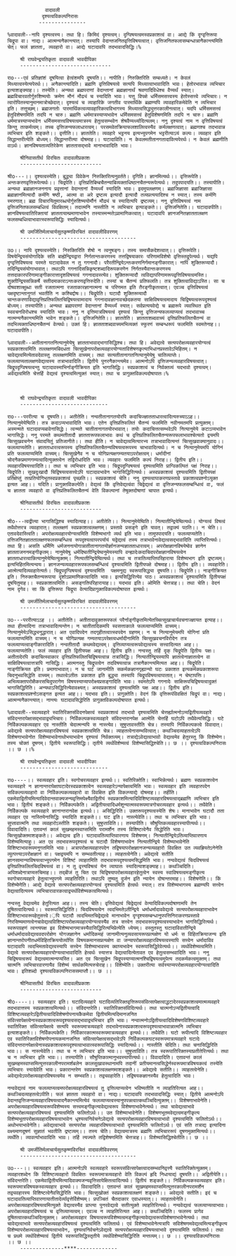 

				वादावली
			   दृश्यत्वविकल्पनिरासः
			  ---------------

	%वादावली--नापि दृश्यत्वस्य। तथा हि। किमिदं दृश्यत्वम्। दृग्विषयत्वमस्वप्रकाशत्वं वा। आद्ये किं दृग्वृत्तिरूपा चिद्रूपा वा। नाद्यः। आत्मन्यनैकान्त्यात्। तस्यापि वेदान्तजनितवृत्तिविषयत्वात्। वृत्तिजनितफलासम्बन्धान्नानैकान्त्यमिति चेत्। फलं ज्ञातता, व्यवहारो वा। आद्ये घटादावपि तदभावादसिद्धिः।%

		श्री राघवेन्द्रयतिकृता वादावली भावदीपिका
		-----------------------------

	राo---एवं प्रतिज्ञांशं दूषयित्वा हेत्वंशमपि दूषयति।। नापीति। निरुक्तिरिति सम्बध्यते। न केवलं मिथ्यात्वस्येत्यपेरर्थः।। अनैकान्त्यादिति। ब्रह्मणि वृत्तिविषयत्वे सत्यपि मिथ्यात्वाभावादिति भावः। हेतोरभावान्न व्यभिचार इत्याशङ्क्याह।। तस्येति। अन्यथा ब्रह्मपराणां वेदान्तानां ब्रह्मज्ञानार्थं श्रवणादिविधेश्च वैय्यर्थं स्यात्। ब्रह्मविचारवतोर्गुरुशिष्ययोः क्रमेण मौनं मौढ्यं च स्यादिति भावः। यत्तु विपक्षे धर्मिसमसत्त्वस्य हेतोस्सत्त्वे व्यभिचारः। न त्वारोपितस्यानुमानमात्रोच्छेदात्। दृश्यत्वं च व्याहारिके जगतीव पारमार्थिके ब्रह्मण्यपि व्यावहारिकमेवेति न व्यभिचार इति। तत्तुच्छम्। ब्रह्मजगतोः पारमार्थिकत्वव्यावहारिकत्वविभागस्य मिथ्यात्वसिद्ध्युत्तरकालीनत्वात्। यदपि धर्मिसमसत्त्वं हेतुविशेषणमिति तदपि न चारु। ब्रह्मणि धर्ममात्रस्याप्यभावेन धर्मिसमसत्त्वं हेतुविशेषणमिति तदपि न चारु। ब्रह्मणि धर्ममात्रस्याप्यभावेन धर्मिसमसत्त्वविषयत्वमात्रस्य हेतुत्वसम्भवेन शेषवैय्यर्थ्यादित्यलम्। ननु दृश्यत्वं नाम न वृत्तिविषयत्वं किन्तु तत्कर्मत्वम्। तच्च वृत्तिजन्यफलाधारत्वम्। परसमवेतक्रियाफलशालित्वस्यैव कर्मलक्षणत्वात्। ब्रह्मणश्च तदभावान्न व्यभिचार इति शङ्कते।। वृत्तीति।। ज्ञाततेति। व्यवहारे भट्टनय इत्यभ्युपगमेन भट्टरीत्याऽयं कल्पः। व्यवहार इति सिद्धान्तरीत्येति बोध्यम्। सिद्धान्तरीत्या दोषमाह।। घटादाविति। न केवलमतीतानगतादावित्यपेरर्थः। न केवलं ब्रह्मणीति वाऽर्थः। ज्ञानविषयताव्यतिरेकेण ज्ञाततासद्भावे मानाभावादिति भावः।

		श्रीनिवासतीर्थ विरचितः वादावलीप्रकाशः
		--------------------------

	श्रीo---।। दृश्यत्वस्येति। बुद्ध्या विवेकेन निरुक्तिरित्यनुवर्तते। दृगिति। ज्ञानमित्यर्थः।। वृत्तिरूपेति। अन्तःकरणवृत्तिरूपेत्यर्थः।। चिद्रपेति। वृत्तिप्रतिबिम्बचैतन्याबिव्यक्ताधिष्ठानचैतन्यरूपेत्यर्थः। तदुपपादयति।। तस्यापीति। अन्यथा ब्रह्मज्ञानजननाय प्रवृत्तानां वेदान्तानां वैय्यर्थ्यं स्यादिति भावः। इदमुपलक्षणम्। ब्रह्मजिज्ञासा ब्रह्मजिज्ञासा ब्रह्मज्ञानमित्यादौ कर्मणि षष्ठी, आत्मा वा अरे द्रष्टव्य इत्यादौ इत्यादौ तव्यप्रत्ययादिश्च न स्यात्। तस्य कर्मणि स्मरणात्। ब्रह्म विचारयितुमारब्धयोर्गुरुशिष्ययोर्मौनं मौढ्यं च स्यादित्यपि द्रष्टव्यम्। ननु वृत्तिविषयत्वं नाम वृत्तिजनितफलसम्बधित्वं विवक्षितम्। तदात्मनि नास्तीति न व्यभिचार इत्याङ्कते।। वृत्तिजनितेति।। घटादावपीति। ज्ञानविषयत्वातिरिक्तायां ज्ञाततायाम्प्रमाणाभावेन तस्यास्मन्मतेऽप्रामाणिकत्वात्। घटादावपि ज्ञानजनितज्ञाततालक्षण फलसम्बधित्वाभावात्स्वरूपासिद्धिः स्यादित्यर्थः।

		श्री उमर्जितिर्मलाचार्यसुतकृष्णविरचितं वादावलीविवरणम्
		-------------------------------------

	उo।। नापि दृश्यत्वस्येति। निरुक्तिरिति शेषो न त्वनुषङ्गः। तस्य समासैकदेशत्वात्।। वृत्तिरूपेति। विषयेन्द्रियसंयोगादिके सति बाह्येन्द्रियद्वारा निर्गतान्तःकरणस्य तत्तद्विषयाकारः परिणामविशेषो वृत्तिस्तद्रूपेत्यर्थः। यद्यपि दृग्वृत्तिविषयत्व परमते घटादावेवल न तु गगनादौ। परैरतीन्द्रियेऽन्तःकरणनिर्गमानङ्गीकारात्। नापि शुक्तिरूप्यादौ। तदिन्द्रियसंयोगाभावात्। तथाऽपि गगनादिसन्निकृष्टशब्दादिरूपकरणेन निर्गतस्यैवान्तःकरणस्य तत्तदाकारपरिणामाङ्गीकारात्तादृशविषयत्वं गगनादावस्त्येव। शुक्तिरूप्यादौ त्वविद्यापरिणामरूपवृत्तिविषयत्वमस्ति। शुक्तीन्द्रियसन्निकर्षे सतीदमाकाराऽन्तःकरणवृत्तिरुदेति। तस्यां च चैतन्यं प्रतिफलति। तत्र शुक्तित्वाविद्याऽस्ति। सा च दोषवशात्क्षुब्धा सती रजतात्मना रजताकारज्ञानात्मना च परिणमत इति तैरङ्गीकृतत्वात्। एवञ्च वृत्तिविषयत्वं पक्षदृष्टान्तानुगतं भवतीति न कश्चिद्दोषः।। चिद्रूपेति। घटादौ शुक्तिरूप्यादौ चान्तःकरणाविद्यावृत्तिप्रतिफलितचिद्विषयत्वामादाय गगनादावज्ञानावच्छेदकतया साक्षिविषयत्वमादाय चिद्विषयत्वरूपदृश्यत्वं बोध्यम्। तस्यापीति। अन्यथा ब्रह्मपराणां वेदान्तानां वैय्यर्थ्यं स्यात्। सर्वप्रत्ययवेद्ये च ब्रह्मरूपे व्यवस्थित इति स्ववचनविरोधश्च स्यादिति भावः। ननु न वृत्तिमात्रविषयत्वं दृश्यत्वं किन्तु वृत्तिजन्यफलव्याप्यत्वं तदभावाच्च नात्मन्यनैकान्त्यमिति भावेन शङ्कते।। वृत्तिजनितेति।। ज्ञाततेति। ज्ञातताशब्दवाच्यं वृत्तिप्रतिफलितचैतन्यं वा तदभिव्यक्ताधिष्ठनचैतन्यं वेत्यर्थः। उक्तं हि। ज्ञातताशब्दवाच्यमभिव्यक्तं स्फुरणं सम्बन्धरूपं फलमिति स्वमतेनाह।। घटादावपीति।

	%वादावली--अतीतानागतनित्यानुमेयेषु ज्ञातताभावाद्भागासिद्धिश्च। तथा हि। अवेद्यत्वे सत्यपरोक्षव्यवहारयोग्यत्वं स्वप्रकाशत्वमिति तल्लक्षणमबिदधता चित्सुखेनापरोक्षव्यवहारयोग्यताविशेषणकृत्याभिधानप्रस्तावेऽभिहितम्। न चावेद्यत्वमित्येतावदेवास्तु तल्लक्षणमिति वाच्यम्। तथा सत्यतीतानागतनित्यानुमेयेषु चातिव्याप्तेः। फलव्याप्यतालक्षणवेद्यत्वस्य तत्राभावादिति। द्वितीये पुनरनैकान्त्यमेव। आत्मनोऽपि वृत्तिजन्यव्यवहारविषयत्वात्। चिद्रूपदृग्विषयत्वन्तु घटादावस्माभिर्नाङ्गीक्रियत इति भागासिद्धिः। स्वप्रकाशत्वं च निर्वक्तव्यं यदभावो दृश्यत्वम्। अवेद्यत्वमिति चेत्तर्हि वेद्यत्वं दृश्यत्वमित्युक्तं स्यात्। तथा च प्रागुक्तविकल्पदोषापातः।%



		श्री राघवेन्द्रयतिकृता वादावली भावदीपिका
		----------------------------

	राo---पररीत्या च दूषयति।। अतीतेति। नन्वतीतानागतयोरपि कदाचिज्ज्ञातताधारत्वादित्यरुच्याऽऽह।। नित्यानुमेयेष्विति। तत्र कदाऽप्यभावादिति भावः। एतेन वृत्तिप्रतिफलितं चैतन्यं फलमिति नवीनमतमपि प्रत्युक्तम्। अस्मन्मते घटादावप्यबावेनासिद्धेः। त्वन्मते चातीतानागतयोरभावात्। तयोः कदाचित्तत्सम्भवेऽपि नित्यानुमेये कटाऽप्यभावेन भागासिद्धेः। ननु परमते कथमतीतादौ ज्ञाततारूपफलाभावः कथं च वृत्तिप्रतिफलितचैतन्यरूपफलाभावश्चेत्यतो द्वयमपि चित्सुखवचनेन संवादयितुं प्रतिजानीते।। तथा हीति। न चावेद्यत्वमित्यारभ्य तत्राभावादित्यन्तं चित्सुखवाक्यानुवादः।। फलव्याप्यतेति। ज्ञातताधारत्वरूपस्य वृत्तिप्रतिफलितचैतन्यविषयत्वरूपस्य चाभावादित्यर्थः। न च नित्यानुमेयमपि योगिनं प्रति फलव्याप्यमिति वाच्यम्। चित्सुखेनैव न च योगिप्रत्यक्षगम्यतयाऽपरोक्षत्वम्। धर्मादीनां चोदनैकप्रमाणगम्यत्वादित्युक्तत्वेन तद्विरोधादिति भावः। व्यवहारः फलमिति कल्पं निराह।। द्वितीय इति।। व्यवहारविषयत्त्वादिति।। तथा च व्यभिचार इति भावः। चिद्रूपदृग्विषयत्वं दृश्यत्वमिति प्राग्विकल्पितं पक्षं निराह।। चिद्रूपेति। सुखदुःखादौ चिद्विषयत्वसत्त्वेऽपि घटादावभावेन भागासिद्धिरित्यर्थः। अस्वप्रकाशत्वं दृश्यत्वमिति द्वितीयपक्षं प्रतिक्षेप्तुं तत्प्रतियोगिभूतस्वप्रकाशत्वं पृच्छति।। स्वप्रकाशत्वं चेति। ननु दृश्यत्वापाकरणप्रस्तावे प्रकाशत्वप्रश्नोऽयुक्त इत्यत आह।। यदिति। प्रागुक्तविकल्पेति। वेद्यत्वं किं वृत्तिवेद्यत्वंवा चिद्वेद्यत्वं वा वृत्तिजन्यफलसम्बन्धित्वं वा, फलं च ज्ञातता व्यवहारो वा वृत्तिप्रतिफलितचैतन्यं वेति विकल्पानां तेषूक्तदोषाणां चापात इत्यर्थः।

		श्रीनिवासतीर्थ विरचितः वादावलीप्रकाशः
		--------------------------

	श्रीo---त्वद्रीत्या भागासिद्धिश्च स्यादित्याह।। अतीतेति।। नित्यानुमेयेष्विति। नित्यातीन्द्रियेष्वित्यर्थः। योग्यत्वं विषत्वं तथैवोत्तरत्र व्यवहारात्। तल्लक्षणं स्वप्रकाशत्वलक्षणम्। प्रस्तावे प्रसङ्गे इति यावत्। तद्वाक्यं पठति।। न चेति।। एतावदेवास्त्विति। अपरोक्षव्यवहारयोग्यत्वमिति विशेष्यभागो व्यर्थ इति भावः। तामुपपादयति। फलव्याप्यतेति। वत्तिजनितज्ञाततालक्षणफलसम्बन्धित्व रूपदृश्यत्वापरपर्यायं यद्वेद्यत्वं तस्य तत्राभावेनावेद्यत्वसद्भावादिति व्याप्तिरित्यर्थः। तथा हि। असति धर्मिणि धर्मजननायोगान्नातीतानागतयोर्ज्ञानजन्यज्ञातताधारत्वम्। अपरोक्षज्ञानविषयेष्वेव ज्ञानेन ज्ञातताजननमङ्गीकृतम्। नानुमेयेषु धर्मदिष्वतीन्द्रियेष्वनुमेयस्यापि वन्ह्यादेःकदाचिदपरोक्षज्ञानविषयत्वेन ज्ञातताधारत्वान्नित्यानुमेयेष्वित्युक्तम्। नित्यातीन्द्रियेष्वित्यर्थः। तथा च तत्रातिव्याप्तिपरिहाराया विशेष्यभाग इति द्रष्टव्यम्। इत्यभिहितमित्यन्वयः। ज्ञानजन्यव्यवहाररूपफलसम्बन्धित्वं दृश्यत्वमिति द्वितीयपक्षे दोषमाह।। द्वितीय इति।। व्यवहारेति। आत्मेत्यादिव्यवहारेत्यर्तः। चिद्रूपदृग्विषयत्वं दृश्यत्वमिति  पक्षमनूद्य स्वरूपासिद्ध्या दूषयति।। चिद्रूपेति।। नाङ्गीक्रियत इति। निरुक्तचैतन्यरूपाया दृशोऽप्रामाणिकत्वादिति भावः। इत्यसिद्धिरित्येव पाठः। अस्वप्रकाशत्वं दृश्यत्वमिति द्वितीयपक्षं दूषयितुमाह।। स्वप्रकाशत्वमिति। असङ्गतिपरिहारायाह।। यदभाव इति। ओमिति चेत्तत्राह।। तथा चेति। वेदनं नाम दृगेव। सा किं वृत्तिरूपा चिद्रूपा वेत्यादिप्रागुक्तविकल्पदोषापात इत्यर्थः।

		श्री उमर्जीतिर्मलाचार्यसुतकृष्णविरचितं वादावलीविवरणम्
		-------------------------------------

	उo---पररीत्याऽऽह ।। अतीतेति। अतीतादावुक्तरूपफलं परैर्नाङ्गीकृतमित्येतच्चित्सुखाचार्यवचनाज्ज्ञायत इत्याह।। तथा हीत्यादिना तत्राभावादित्यन्तेन। न चातीतादिकमपि स्वसत्ताकाले फलव्याप्यमिति वाच्यम्। नित्यानुमेयेऽसिद्ध्यनुद्धारात्। अत एवादिपदेन तदगृहीतत्वात्स्वपदेन ग्रहणम्। न च नित्यानुमेयमपि योगिनां प्रति फलव्याप्यमिति वाच्यम्। न च योगिप्रत्यक्ष गम्यतयाऽपरेक्षत्वधर्मादीनामिति चित्सुखवचनविरोदेन तत्र फलव्याप्यत्वाङ्गीकारादिति। नन्वतीतादौ कथमवेद्यत्वम्। वृत्तिव्याप्यत्वरूपवेद्यत्वस्य सत्त्वादित्यत आह।। फलव्याप्यतेति। फलं व्यवहार इति द्वितीयपक्ष आह।। द्वितीय इति। नन्वस्तु तर्हि दृक् चिद्रूपेति द्वितीयः पक्षः। अतीतादेरपि कदाचित्स्वाकार वृत्तिप्रतिफलितचिद्विषयत्वान्न तत्रासिद्धिः। नित्यातीन्द्रियस्यापि ज्ञातत्वेनाज्ञातत्वेन वा साक्षिविषयत्वात्तत्रापि नासिद्धिः। आत्मनस्तु चिद्रूपत्वेन तदविषयत्वान्न तत्रानैकान्त्यमित्यत आह।। चिद्रूपेति। नाङ्गीक्रियत इति। प्रमाणाभावात्। न च घटं जानामीति सकर्मकज्ञानगृह्यान्यो घटः प्रकाशत इत्यकर्मकप्रकाशरूपा चिदनुभवसिद्धेति वाच्यम्। तथात्वेऽतीतः प्रकाशत इति बुद्ध्या तस्यापि चिद्रूपविषयत्वापातात्। न चेष्टापत्तिः। अभिव्यक्तापरोक्षैकरसचिदुपरागेण विषयस्याप्यापरोक्ष्यप्रसङ्गादिति भावः। स्वमतेऽपि गगनादेः साक्षिरूपचिद्विषयत्वादुक्तं भागासिद्धिरिति। अन्यथाऽसिद्धिरित्येवावक्ष्यत्। अस्वप्रकाशत्वं दृश्यत्वमिति पक्ष आह।। द्वितीय इति। स्वप्रकाशत्वप्रश्नोऽसङ्गत इत्यत आह।। यदभाव इति।। प्रागुक्तेति। वेदनं किं वृत्तिरूपंविवक्षितं चिद्रूपं वा। नाद्यः। आत्मन्यनैकान्त्यात्। नान्त्यः घटादावसिद्धेरिति प्रागुक्तविकल्पदोषापात इत्यर्थः।

	%वादावली--स्वव्यवहारे स्वातिरिक्तसंविदनपेक्षत्वं स्वप्रकाशत्वं तदभावो दृश्यत्वमिति चेत्तर्ह्यात्मनोऽप्यद्वितीयव्यवहारे संविदन्तरापेक्षासद्भावाद्व्यभिचारः। निर्विकल्पकस्वव्यवहारे संविदन्तरानपेक्ष आत्मेति चेत्तर्हि घटोऽपि तथैवेत्यसिद्धिः। घटे निर्विकल्पकव्यवहार एव नास्तीति चेदात्मन्यपि स नास्त्येव। सुषुप्तावस्तीति चेन्न। तस्यापि निर्विकल्पकत्वे विवादात्। अवेद्यत्वे सत्यपरोक्षव्यवहारविषयत्वं स्वप्रकाशत्वमिति चेन्न। व्याहतत्वेनासम्भवित्वात्। कथञ्चिदव्याहतत्वेऽपि विशेषणाभावेनोत विशेष्याभावेनाथोभयाभावेन दृश्यत्वं निर्वक्तव्यम्। तत्राद्येऽवेद्यत्वाभावो वेद्यत्वमेव हेतुरस्तु किं विशेष्येण। तस्य चोक्तं दूषणम्। द्वितीये स्वरूपासिद्धिः। तृतीये व्यर्थविशेष्यत्वं विशेष्यासिद्धिश्चेति।। छ ।। दृश्यत्वविकल्पनिरासः ।। छ ।।%

		श्री राघवेन्द्रयतिकृता वादावली भावदीपिका
		----------------------------

	राo----।। स्वव्यवहार इति। स्वगोचरव्यवहार इत्यर्थः।। स्वतिरिक्तेति। स्वाभिन्नेत्यर्थः। ब्रह्मणः स्वप्रकाशत्वेन स्वव्यवहारे न ज्ञानान्तरापेक्षाघटादेरस्वप्रकाशत्वेन स्वव्यवहारेऽन्यापेक्षत्वमिति भावः। स्वव्यवहार इति व्यवहारपदेन सविकल्पव्यवहारो वा निर्विकल्पकव्यवहारो वा विवक्षित इति विकल्प्याद्ये दोषमाह।। तर्हीति। एकमेवाद्वितीयमित्यादिवेदान्तवाक्यजन्यवृत्तिमपेक्ष्यैवाद्वितीयं स्वप्रकाशमित्यादिविशिष्टव्यवहारविषयत्वाद्ब्रह्मणि व्यभिचार इति भावः। द्वितीयं शङ्कते।। निर्विकल्पकेति। अद्वितीयत्वादिधर्मशून्यात्मस्वरूपमात्रगोचरव्यवहार इत्यर्थः।। तथैवेति। निर्विकल्पके स्वव्यवहारे ज्ञानान्तरानवेक्ष इत्यर्थः।। असिद्धिरिति। उक्तरूपदृश्यत्वस्येति शेषः। मानाभावेन घटादौ तता व्यवहार एव नास्तियेनासिद्धिः स्यादिति शङ्कते।। घट इति। नास्त्येवेति।। तथा च व्यभिचार इति भावः। सुप्तावात्मनि तथा व्यवहारोऽस्तीति शङ्कते।। सुषुप्ताविति।। तस्यापीति। सौषुप्तिकव्यवहारस्यापीत्यर्थः।। विवादादिति। एतावन्तं कालं सुखमहमस्वाप्समिति परामर्शेन तस्य विशिष्टत्वेनैव सिद्धेरिति भावः। चित्सुखोक्तमाशङ्कते।। अवेद्यत्व इति। घटादावतिव्याप्तिवारणाय विशेषणम्। नित्यातीन्द्रियेऽतिव्याप्तिवारणाय विशेष्यमित्याहुः। अत एव तदभावरूपदृश्यत्वं च घटादौ विशेषणाभावेन नित्यातीन्द्रिये विशेष्याभावेनेति विशिष्टाभावरूपमनुगतमिति भावः। अत्रापरोक्षव्यवहारपदेन तद्विषयापरोक्षज्ञानजन्यव्यवहारो विवक्षित उत व्यवह्रियतेऽनेनेति व्युत्पत्त्याऽपरोक्षज्ञानं वा। पक्षद्वयमपि न सम्भवतीत्याह।। व्याहतत्वेनेति। अवेद्यत्वे सतीति ज्ञानसामान्याविषयत्वाभ्युपगमेन विशिष्टं व्याहतमिति तदभावरूपदृश्यत्वमसिद्धमिति भावः। नन्ववेद्यत्वं चिदविषयत्वं वृत्तिप्रतिफलितचिदविषयत्वं वा। न तु वृत्त्यविषत्वं येन व्याघातः स्यादित्याशङ्क्याह।। कथञ्चिदिति। अपिशब्देनात्राप्यरुचिमाह।। तद्बीजं तु चित एव चिद्विषयापरोक्षव्यवहारहेतुत्वेन स्वस्य स्वाविषयत्वमङ्गीकृत्य स्वगोचरव्यवहारे हेतुत्वाभ्युपगमे व्याहतिरिति। तथाऽपि तुष्यतु दुर्जन इति न्यायेन दोषान्तरमाह।। विशेषणेति।। किं विशेष्येणेति। आद्ये वेद्यत्वे सत्यपरोक्षव्यवहारयोग्यत्वं दृश्यत्वमिति हेत्वर्थः स्यात्। तत्र विशेष्यभागस्य ब्रह्मण्यपि सत्त्वेन वेद्यत्वादित्यस्य व्यभिचारावारकत्वाद्व्यर्थविशेष्यकत्वमित्यर्थः।

	नन्वस्तु वेद्यत्वमेव हेतुरित्यत आह।। तस्य चेति। वृत्तिवेद्यत्वं चिद्वेद्यत्वं वेत्यादिविकल्पदोषाणामपि तेन दूषितत्वादित्यर्थः।। स्वरूपासिद्धिरिति। चिदविषयत्वेन त्वदभिमतेऽतीन्द्रिये धर्माधर्मादाववेद्यत्वे सत्यपरोक्षव्यवहाराभावेन विशिष्टाभावरूपहेतुसत्त्वे।़पि घटादौ त्वदभिमतचिद्वेद्यत्वे मानाभावेन दृग्दृश्यसम्बन्धानुपपत्तिनिराकरणप्रस्तावे निरसिष्यमाणत्वेनचावेद्यत्वविशिष्टापरोक्षव्यवहारयोग्यत्वस्यैव तत्र सत्त्वेन तदभावरूपदृश्यत्वस्याभावेन भागसिद्धिरित्यर्थः। स्वरूपग्रहणं त्वन्त्यपक्ष इव विशेष्यभागमात्रस्यैवासिद्धिरित्यभिप्रेत्येति ध्येयम्। वस्तुतस्तु घटादाविवातीन्द्रिये धर्माधर्मादाववेद्यत्ववदपरोक्षेण योगजज्ञानेन धर्मादिकमहं जानामीत्यनुव्यवसायरूपप्रत्यक्षेण यो धर्मः स विहितक्रियाजन्य इति ज्ञानान्तरोपनीतधर्मविहितक्रिययोर्व्याप्ति विषयकमानसप्रत्यक्षेण वा जन्यापरोक्षव्यवहारविषयत्वस्यापि सत्त्वेन धर्मादाविव घटादावपि त्वदभिमतावेद्यत्वस्यापि सत्त्वेन विशेष्याभावस्य क्वाप्यभावेन स्वरूपासिद्धिरेवेत्यर्थः।। व्यर्थविशेष्यत्वमिति। वेद्यत्वे सत्यपरोक्षव्यवहारयोग्यत्वाभावादिति हेत्वर्थः स्यात्तत्र वेद्यत्वादित्येतावत एव हेतुत्वसम्भवादिति भावः। ननु चिद्विषयत्वरूपं वेद्यत्वमात्मन्यप्यस्ति। अत एव चित्सुखेन चिद्रूपस्याप्यात्मनश्चिद्विषयत्वमुपेत्य तदकर्मकत्वमुक्तम्। तथा चात्मनि व्यभिचारवारणायैव विशेष्यं सार्थकमित्यरुचेराह।। विशेष्येति। उक्तरीत्या सर्वस्याप्यपरोक्षव्यवहारयोग्यत्वादिति भावः। इतिशब्दो दृश्यत्वविकल्पनिराससमाप्तौ।। छ ।।

		श्रीनिवासतीर्थ विरचितः वादावलीप्रकाशः
		--------------------------

	श्रीo----।। स्वव्यवहार इति। घटादिव्यवहारे घटादिव्यतिरिक्तवृत्तिरूपसंवित्सापेक्षत्वाद्धटादेरस्वप्रकाशत्वमात्मव्यवहारे तदभावात्तस्य स्वप्रकाशत्वमित्यर्थः।। संविदन्तरेति। स्वातिरिक्तसंविदित्यर्थः। तथा चात्मनोऽप्यद्वितीयत्वादि विशिष्टव्यवहारेऽद्वितीयत्वादिविशेषणोपनायकैकमेवा द्वितीयमित्यदिमानजनित संवित्सापेक्षत्वेनास्वप्रकाशत्वरूपदृश्यत्वसद्भावाद्व्यभिचार इति भावः। नन्वात्मनोऽद्वितीयत्वादिविशेषणविशिष्टव्यवहारे स्वातिरिक्त संवित्सापेक्षत्वे सत्यपि स्वरूपमात्रव्यवहारे तदभावेनास्वप्रकाशत्वरूपदृश्यत्वाभावान्नात्मनि व्यभिचार इत्याशङ्कते।। निर्विकल्पकेति। निर्विकारकात्मस्वरूपमात्रव्यवहार इत्यर्थः।। तथैवेति। घटो रूपीत्यादि विशिष्टव्यवहार एव स्वातिरिक्तविशेषणोपनायकमानजनित संवित्सापेक्षत्वसद्भावेऽपि निर्विकल्पकघटस्वरूपमात्रव्यवहारे घटादेः संविदन्तरानपेक्षत्वेनास्वप्रकाशत्वरूपदृश्यत्वाभावात्स्वरूपासिद्धिः स्यादित्यर्थः।। नास्तीति चेदिति। तथा चनासिद्धिरिति भावः।। स नास्त्येवेति। तथा च न व्यभिचार इति भावः।। सुषुप्ताविति। तत्र स्वरूपातिरिक्तस्याप्रतीतेरित्यर्थः। तथा च न व्यभिचार इति भावः।। तस्यापीति। सौषुप्तिकात्मानुभवस्यापीत्यर्थः।। विवादादिति। एतावन्तं कालं सुखमहमस्वाप्समित्युत्तरकालीनपरामर्शबलेन कालसुखावस्थानामपि तदानीं प्रतीयमानत्वसिद्धेर्नस्वरूपमात्रविषयकत्वं तस्येति व्यभिचारः स्यादेवेति भावः। प्रकारान्तरेण स्वप्रकाशत्वलक्षणमाशङ्कते।। अवेद्यत्वे सतीति।। व्याहतत्वेनेति। अवेद्यत्वेऽपरोक्षव्यवहारविषयत्वमेव न सम्भवति।। तद्व्यवहारेति। तद्विषयकज्ञानस्यैव हेतुत्वादिति भावः।

	नन्ववेद्यत्वं नाम फलव्याप्यत्वमपरोक्षव्यवहारविषयत्वं तु वृत्तिव्याप्यत्वेन भविष्यतीति न व्याहतिरित्यत आह।। कथञ्चिदव्याहतत्वेऽपीति। फलं ज्ञातता व्यवहारो वा। नाद्यः। घटादावपि तदभावादसिद्धिः स्यात्। द्वितीये आत्मनोऽपि वेदान्तवृत्तिजन्यव्यवहारविषयत्वादनैकान्त्यमित्येवं फलव्याप्यत्वस्यानुपपन्नत्वात्कथञ्चिदित्युक्तम्।। विशेषणाभावेनेति। अपरोक्षव्यवहारविषयत्वरूपविशेष्यस्य सत्त्वमङ्गीकृत्यावेद्यत्वरूप विशेषणाभावेनेत्यर्थः। तथा चावेद्यत्वाभावे सत्यपरोक्षव्यवहारविषयत्वं दृश्यत्वमिति फलितोऽर्थः।। उत विशेष्याभावेनेति। विशेषणभूतमवेद्यत्वमङ्गीकृत्य विशेष्यभूतापरोक्षव्यवहारविषयत्वाभावेन धृश्यत्वनिर्वचनेऽवेद्यत्वे सत्यपरोक्षव्यवहारविषयत्वाभावो दृश्यत्वमिति फलितोऽर्थः।। अथोभयाभावेनेति। अवेद्यत्वाभावे सत्यपरोक्ष व्यवहारविषयत्वाभावो दृश्यत्वमिति फलितोऽर्थः। एवं सति तत्राद्य इत्यादिना वक्ष्यमाणदूषणं सुज्ञातं भवतीति द्रष्टव्यम्।। तस्य चेति। वेद्यत्वमात्रस्य ब्रह्मणि व्यभिचाररूपं दूषणमुक्तमित्यर्थः।। व्यर्थेति। व्यावर्त्याभावादिति भावः। तर्हि त्यज्यते तद्विशेषणमिति चेत्तत्राह।। विशेष्यासिद्धिश्चेतीति।। छ ।।

		श्री उमर्जीतिर्मलाचार्यसुतकृष्णविरचितं वादावलीविवरणम्
		-------------------------------------

	उo---।। स्वव्यवहार इति। आत्मनोऽपि स्वव्यवहारे स्वरूपसंवित्सापेक्षत्वादसम्भवनिवृत्त्यै स्वातिरिक्तेत्युक्तम्। व्यवहारशब्देन किं विशिष्टव्यवहारो विवक्षितः स्वरूपमात्रव्यवहारो वेति विकल्पं हृदि निधायाद्यं दूषयति।। अद्वितीयेति।। संविदन्तरेति। एकमेवाद्वितीयमित्यादिवाक्यजन्यवृत्तिसापेक्षितत्वादित्यर्थः। द्वितीयं शङ्कते।। निर्विकल्पकस्वव्यवहार इति। स्वरूपमात्रविषयकस्वव्यवहार इत्यर्थः।। विवादादिति। एतावन्तं कालं सुखमहमस्वाप्समित्युत्तरकालीनपरामर्शेन तद्व्यवहारस्य विशिष्टत्वेनैवसिद्धेरिति भावः। चित्सुखोक्तं स्वप्रकाशत्वलक्षणं शङ्कते।। अवेद्यत्वे सतीति। इदं च घटादावतिव्याप्तिवारणायातीतादेर्व्यावृत्तेर्विशेष्यम्। प्रपञ्चितं चैतदाकार एवाधस्यात्।। व्याहतत्वेनेति। अपरोक्षव्यवहारविषयत्वमित्युक्ते वेद्यत्वस्यैव प्राप्त्या पुनरवेद्यत्वे सतीत्युक्ते व्याहतिरित्यर्थः। नन्ववेद्यत्वं फलव्याप्यत्वाभावः। अपरोक्षव्यवहारविषयत्वं च वृत्तिव्याप्यत्वम्। एवञ्च न व्याहतिरित्यत आह।। कथञ्चिदिति। फलस्य प्रागेव दूषितत्वात्कथञ्चिदित्युक्तम्। अपरोक्षव्यवहार विषयत्वरूपविशेष्यत्वमङ्गीकृत्यावेद्यत्वरूपविशेषणाभावेनेत्यर्थः। तथा चावेद्यत्वाभावे सत्यपरोक्षव्यवहारविषयत्वं दृश्यत्वमिति फलितार्थः। एवं विशेष्याभावेनेत्यत्रापि सविशेषणमवेद्यत्वमित्यङ्गीकृत्य विशेष्यापरोक्षव्यावहारविषयत्वाभावेन, दृश्यत्वनिर्वचनेऽवेद्यत्वे सत्यपरोक्षव्यवहारविषयत्वाभावे दृश्यत्वमिति फलितार्थः। तथा च प्रथमे व्यर्थविशेष्यत्वं द्वितीये स्वरूपासिद्धिस्तृतीये व्यर्थविशेष्यासिद्धिरिति मन्तव्यम्।। छ ।। दृश्यत्वविकल्पनिरासः ।। छ ।।
		--------------****-------------	

